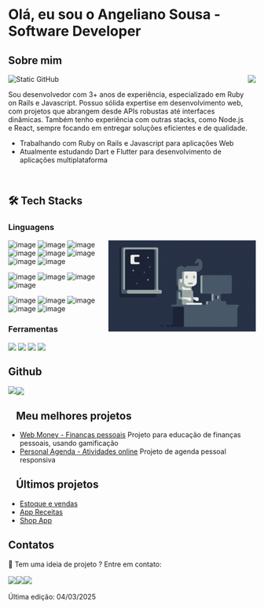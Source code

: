 # Olá, eu sou o Angeliano Sousa - Software Developer

## Sobre mim

<img height="200" align='right' src='https://github-readme-stats.vercel.app/api?username=angelianosousa&rank_icon=percentile&theme=highcontrast'/>

<img src="https://img.shields.io/static/v1?label=Overview&message=angelianosousa&color=f8efd4&style=for-the-badge&logo=GitHub" alt="Static GitHub">

Sou desenvolvedor com 3+ anos de experiência, especializado em Ruby on Rails e Javascript. Possuo sólida expertise em desenvolvimento web, com projetos que abrangem desde APIs robustas até interfaces dinâmicas. Também tenho experiência com outras stacks, como Node.js e React, sempre focando em entregar soluções eficientes e de qualidade.

* Trabalhando com Ruby on Rails e Javascript para aplicações Web
* Atualmente estudando Dart e Flutter para desenvolvimento de aplicações multiplataforma

<br />

## 🛠 Tech Stacks

### Linguagens

<img alt="Night Coding" align="right" src="https://raw.githubusercontent.com/AVS1508/AVS1508/master/assets/Night-Coding.gif" />

![image](https://img.shields.io/badge/Ruby_on_Rails-CC0000?style=for-the-badge&logo=ruby-on-rails&logoColor=white)
![image](https://img.shields.io/badge/JavaScript-F7DF1E?style=for-the-badge&logo=javascript&logoColor=black)
![image](https://img.shields.io/badge/Node.js-43853D?style=for-the-badge&logo=node.js&logoColor=white)
![image](https://img.shields.io/badge/Express.js-404D59?style=for-the-badge)
![image](https://img.shields.io/badge/Python-14354C?style=for-the-badge&logo=python&logoColor=white)
![image](https://img.shields.io/badge/Markdown-000000?style=for-the-badge&logo=markdown&logoColor=white)
![image](https://img.shields.io/badge/Django-092E20?style=for-the-badge&logo=django&logoColor=white)
![image](https://img.shields.io/badge/Python-3776AB?style=for-the-badge&logo=python&logoColor=white)
<!-- Front end-->
![image](https://img.shields.io/badge/styled--components-DB7093?style=for-the-badge&logo=styled-components&logoColor=white)
![image](https://img.shields.io/badge/React-20232A?style=for-the-badge&logo=react&logoColor=61DAFB)
![image](https://img.shields.io/badge/Bootstrap-563D7C?style=for-the-badge&logo=bootstrap&logoColor=white)
![image](https://img.shields.io/badge/Material--UI-0081CB?style=for-the-badge&logo=material-ui&logoColor=white)
<!-- Infraestrutura-->
![image](https://img.shields.io/badge/PostgreSQL-316192?style=for-the-badge&logo=postgresql&logoColor=white)
![image](https://img.shields.io/badge/MySQL-00000F?style=for-the-badge&logo=mysql&logoColor=white)
![image](https://img.shields.io/badge/Firebase-F29D0C?style=for-the-badge&logo=firebase&logoColor=white)
![image](https://img.shields.io/badge/Heroku-430098?style=for-the-badge&logo=heroku&logoColor=white)
![image](https://img.shields.io/badge/Linux-E34F26?style=for-the-badge&logo=linux&logoColor=black)

### Ferramentas

<img align='center' src='https://img.shields.io/badge/Git-E34F26?style=for-the-badge&logo=git&logoColor=white' />
<img align='center' src='https://img.shields.io/badge/GitHub-100000?style=for-the-badge&logo=github&logoColor=white' />
<img align='center' src='https://img.shields.io/badge/GitLab-330F63?style=for-the-badge&logo=gitlab&logoColor=white' />
<img align='center' src='https://img.shields.io/badge/Bitbucket-330F63?style=for-the-badge&logo=bitbucket&logoColor=white' />


## Github

<img height="200" align='left' src='https://github-readme-stats.vercel.app/api/top-langs/?username=angelianosousa&layout=compact&theme=highcontrast'/>

<img height="200" align='center' src="https://github-readme-streak-stats.herokuapp.com/?user=angelianosousa&theme=highcontrast"/>

## Meu melhores projetos
- [Web Money - Finanças pessoais](https://github.com/angelianosousa/web_money) Projeto para educação de finanças pessoais, usando gamificação
- [Personal Agenda - Atividades online](https://github.com/angelianosousa/personal_agenda/tree/staging) Projeto de agenda pessoal responsiva

## Últimos projetos
- [Estoque e vendas](https://github.com/angelianosousa/stock_and_sales)
- [App Receitas](https://github.com/angelianosousa/meals)
- [Shop App](https://github.com/angelianosousa/shop_flutter)

## Contatos

💌 Tem uma ideia de projeto ? Entre em contato:

<div style='display: flex; flex-direction: row; justify-content: left;'>
  <a href='mailto:angeliano.sousa@gmail.com'>
    <img align='center' src='https://img.shields.io/badge/Gmail-D14836?style=for-the-badge&logo=gmail&logoColor=white'/>
  </a>
  <a href='https://www.instagram.com/angelianosousa/'>
    <img align='center' src='https://img.shields.io/badge/Instagram-E4405F?style=for-the-badge&logo=instagram&logoColor=white' />
  </a>
  
  <a href='https://www.linkedin.com/in/angeliano-sousa/'>
    <img align='center' src='https://img.shields.io/badge/LinkedIn-0077B5?style=for-the-badge&logo=linkedin&logoColor=white' />
  </a>
</div>

<br />
Última edição: 04/03/2025
